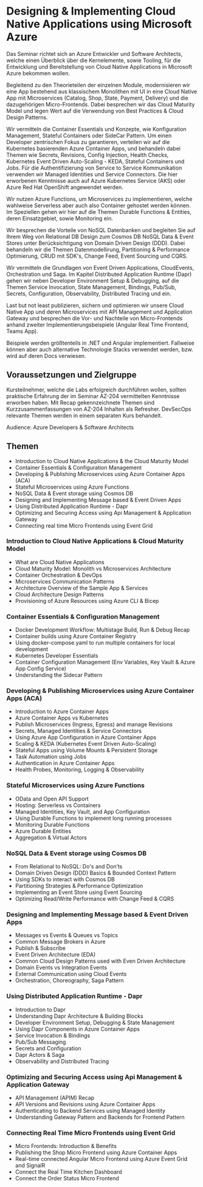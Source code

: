 # Designing & Implementing Cloud Native Applications using Microsoft Azure

Das Seminar richtet sich an Azure Entwickler und Software Architects, welche einen Überblick über die Kernelemente, sowie Tooling, für die Entwicklung und Bereitstellung von Cloud Native Applications in Microsoft Azure bekommen wollen. 

Begleitend zu den Theorieteilen der einzelnen Module, modernisieren wir eine App bestehend aus klassischem Monolithen mit UI in eine Cloud Native App mit Microservices (Catalog, Shop, State, Payment, Delivery) und die dazugehörigen Micro-Frontends. Dabei besprechen wir das Cloud Maturity Model und legen Wert auf die Verwendung von Best Practices & Cloud Design Patterns.

Wir vermitteln die Container Essentials und Konzepte, wie Konfiguration Management, Stateful Containers oder SideCar Pattern. Um einen Developer zentrischen Fokus zu garantieren, verteilen wir auf die Kubernetes basierenden Azure Container Apps, und behandeln dabei Themen wie Secrets, Revisions, Config Injection, Health Checks, Kubernetes Event Driven Auto-Scaling - KEDA, Stateful Containers und Jobs. Für die Authentifizierung von Service to Service Kommunikation verwenden wir Managed Identities und Service Connectors. Die hier erworbenen Kenntnisse auch auf Azure Kubernetes Service (AKS) oder Azure Red Hat OpenShift angewendet werden. 

Wir nutzen Azure Functions, um Microservices zu implementieren, welche wahlweise Serverless aber auch also Container gehostet werden können. Im Speziellen gehen wir hier auf die Themen Durable Functions & Entities, deren Einsatzgebiet, sowie Monitoring ein.

Wir besprechen die Vorteile von NoSQL Datenbanken und begleiten Sie auf Ihrem Weg von Relational DB Design zum Cosmos DB NoSQL Data & Event Stores unter Berücksichtigung von Domain Driven Design (DDD). Dabei behandeln wir die Themen Datenmodellirung, Partitioning & Performance Optimierung, CRUD mit SDK's, Change Feed, Event Sourcing und CQRS.

Wir vermitteln die Grundlagen von Event Driven Applications, CloudEvents, Orchestration und Saga. Im Kapitel Distributed Application Runtime (Dapr) gehen wir neben Developer Environment Setup & Debugging, auf die Themen Service Invocation, State Management, Bindings, Pub/Sub, Secrets, Configuration, Observability, Distributed Tracing und  ein.

Last but not least publizieren, sichern und optimieren wir unsere Cloud Native App und deren Microservices mit API Management und Application Gateway und besprechen die Vor- und Nachteile von Micro-Frontends anhand zweiter Implementierungsbeispiele (Angular Real Time Frontend, Teams App).

Beispiele werden größtenteils in .NET und Angular implementiert. Fallweise können aber auch alternative Technologie Stacks verwendet werden, bzw. wird auf deren Docs verwiesen.

## Voraussetzungen und Zielgruppe

Kursteilnehmer, welche die Labs erfolgreich durchführen wollen, sollten praktische Erfahrung der im Seminar AZ-204 vermittelten Kenntnisse erworben haben. Mit Recap gekennzeichnete Themen sind Kurzzusammenfassungen von AZ-204 Inhalten als Refresher. DevSecOps relevante Themen werden in einem separaten Kurs behandelt.

Audience: Azure Developers & Software Architects

## Themen

- Introduction to Cloud Native Applications & the Cloud Maturity Model
- Container Essentials & Configuration Management
- Developing & Publishing Microservices using Azure Container Apps (ACA)
- Stateful Microservices using Azure Functions
- NoSQL Data & Event storage using Cosmos DB
- Designing and Implementing Message based & Event Driven Apps
- Using Distributed Application Runtime - Dapr
- Optimizing and Securing Access using Api Management & Application Gateway
- Connecting real time Micro Frontends using Event Grid 

### Introduction to Cloud Native Applications & Cloud Maturity Model

- What are Cloud Native Applications
- Cloud Maturity Model: Monolith vs Microservices Architecture
- Container Orchestration & DevOps
- Microservices Communication Patterns
- Architecture Overview of the Sample App & Services
- Cloud Architecture Design Patterns
- Provisioning of Azure Resources using Azure CLI & Bicep

### Container Essentials & Configuration Management

- Docker Development Workflow: Multistage Build, Run & Debug Recap
- Container builds using Azure Container Registry
- Using docker-compose.yaml to run multiple containers for local development
- Kubernetes Developer Essentials
- Container Configuration Management (Env Variables, Key Vault & Azure App Config Service)
- Understanding the Sidecar Pattern

### Developing & Publishing Microservices using Azure Container Apps (ACA)

- Introduction to Azure Container Apps 
- Azure Container Apps vs Kubernetes
- Publish Microservices (Ingress, Egress) and manage Revisions
- Secrets, Managed Identities & Service Connectors
- Using Azure App Configuration in Azure Container Apps
- Scaling & KEDA (Kubernetes Event Driven Auto-Scaling) 
- Stateful Apps using Volume Mounts & Persistent Storage
- Task Automation using Jobs
- Authentication in Azure Container Apps
- Health Probes, Monitoring, Logging & Observability

### Stateful Microservices using Azure Functions

- OData and Open API Support
- Hosting: Serverless vs Containers
- Managed Identities, Key Vault, and App Configuration
- Using Durable Functions to implement long running processes
- Monitoring Durable Functions
- Azure Durable Entities
- Aggregation & Virtual Actors

### NoSQL Data & Event storage using Cosmos DB

- From Relational to NoSQL: Do's and Don’ts
- Domain Driven Design (DDD) Basics & Bounded Context Pattern
- Using SDKs to interact with Cosmos DB
- Partitioning Strategies & Performance Optimization
- Implementing an Event Store using Event Sourcing
- Optimizing Read/Write Performance with Change Feed & CQRS 

### Designing and Implementing Message based & Event Driven Apps

- Messages vs Events & Queues vs Topics
- Common Message Brokers in Azure
- Publish & Subscribe
- Event Driven Architecture (EDA)
- Common Cloud Design Patterns used with Even Driven Architecture
- Domain Events vs Integration Events
- External Communication using Cloud Events
- Orchestration, Choreography, Saga Pattern

### Using Distributed Application Runtime - Dapr

- Introduction to Dapr 
- Understanding Dapr Architecture & Building Blocks
- Developer Environment Setup, Debugging & State Management
- Using Dapr Components in Azure Container Apps
- Service Invocation & Bindings
- Pub/Sub Messaging
- Secrets and Configuration
- Dapr Actors & Saga
- Observability and Distributed Tracing

### Optimizing and Securing Access using Api Management & Application Gateway

- API Management (APIM) Recap
- API Versions and Revisions using Azure Container Apps
- Authenticating to Backend Services using Managed Identity
- Understanding Gateway Pattern and Backends for Frontend Pattern

### Connecting Real Time Micro Frontends using Event Grid 

- Micro Frontends: Introduction & Benefits
- Publishing the Shop Micro Frontend using Azure Container Apps
- Real-time connected Angular Micro Frontend using Azure Event Grid and SignalR
- Connect the Real Time Kitchen Dashboard 
- Connect the Order Status Micro Frontend
